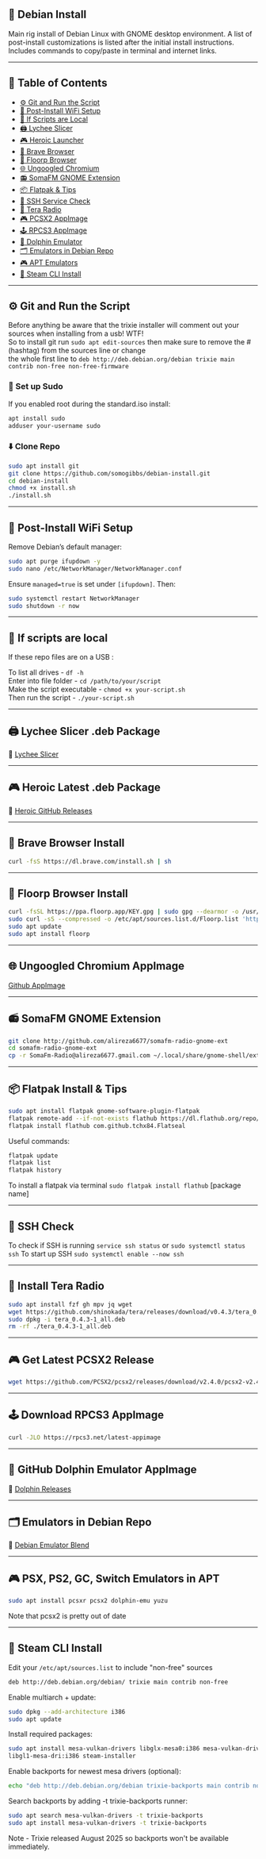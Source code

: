 ## 🐧 Debian Install

Main rig install of Debian Linux with GNOME desktop environment. A list of post-install customizations is listed after the initial install instructions. Includes commands to copy/paste in terminal and internet links.

---

## 🔗 Table of Contents

- [⚙️ Git and Run the Script](#️-git-and-run-the-script)
- [📶 Post-Install WiFi Setup](#-post-install-wifi-setup)
- [🔐 If Scripts are Local](#-if-scripts-are-local)
- [🖨️ Lychee Slicer](#-lychee-slicer-deb-package)
- [🎮 Heroic Launcher](#-heroic-latest-deb-package)
- [🦁 Brave Browser](#-brave-browser-install)
- [🦊 Floorp Browser](#-floorp-browser-install)
- [🌐 Ungoogled Chromium](#-ungoogled-chromium-appimage)
- [📻 SomaFM GNOME Extension](#-soma-fm-desktop)
- [📦 Flatpak & Tips](#-flatpak-install--tips)
- [🧰 SSH Service Check](#-ssh-check)
- [📡 Tera Radio](#-install-tera-radio)
- [🎮 PCSX2 AppImage](#-get-latest-pcsx2-release)
- [🕹️ RPCS3 AppImage](#-download-rpcs3-appimage)
- [🐬 Dolphin Emulator](#-github-dolphin-emulator-appimage)
- [🗂️ Emulators in Debian Repo](#-list-of-emulators-in-debian-repo)
- [🎮 APT Emulators](#-psx-ps2-gc-switch-emulators-in-apt)
- [🧪 Steam CLI Install](#-steam-cli-install)

---

## ⚙️ Git and Run the Script  

Before anything be aware that the trixie installer will comment out your sources when installing from a usb! WTF!  
So to install git run `sudo apt edit-sources` then make sure to remove the # (hashtag) from the sources line or change  
the whole first line to `deb http://deb.debian.org/debian trixie main contrib non-free non-free-firmware`    

### 🔑 Set up Sudo
If you enabled root during the standard.iso install:
```bash
apt install sudo
adduser your-username sudo
```

### ⬇️ Clone Repo
```bash
sudo apt install git
git clone https://github.com/somogibbs/debian-install.git
cd debian-install
chmod +x install.sh
./install.sh
```

---

## 📶 Post-Install WiFi Setup

Remove Debian’s default manager:
```bash
sudo apt purge ifupdown -y
sudo nano /etc/NetworkManager/NetworkManager.conf
```
Ensure `managed=true` is set under `[ifupdown]`. Then:
```bash
sudo systemctl restart NetworkManager
sudo shutdown -r now
```

---

## 🔐 If scripts are local

If these repo files are on a USB :

To list all drives - `df -h`    
Enter into file folder - `cd /path/to/your/script`    
Make the script executable - `chmod +x your-script.sh`    
Then run the script - `./your-script.sh`  

---

## 🖨️ Lychee Slicer .deb Package  
🔗 [Lychee Slicer](https://mango3d.io/download-lychee-slicer)

---

## 🎮 Heroic Latest .deb Package  
🔗 [Heroic GitHub Releases](https://github.com/Heroic-Games-Launcher/HeroicGamesLauncher/releases)

---

## 🦁 Brave Browser Install
```bash
curl -fsS https://dl.brave.com/install.sh | sh
```

---

## 🦊 Floorp Browser Install
```bash
curl -fsSL https://ppa.floorp.app/KEY.gpg | sudo gpg --dearmor -o /usr/share/keyrings/Floorp.gpg
sudo curl -sS --compressed -o /etc/apt/sources.list.d/Floorp.list 'https://ppa.floorp.app/Floorp.list'
sudo apt update
sudo apt install floorp
```

---

## 🌐 Ungoogled Chromium AppImage
[Github AppImage](https://github.com/ungoogled-software/ungoogled-chromium-portablelinux/releases/download/139.0.7258.127-1/ungoogled-chromium-139.0.7258.127-1-x86_64.AppImage)

---

## 📻 SomaFM GNOME Extension
```bash
git clone http://github.com/alireza6677/somafm-radio-gnome-ext
cd somafm-radio-gnome-ext
cp -r SomaFm-Radio@alireza6677.gmail.com ~/.local/share/gnome-shell/extensions/
```

---

## 📦 Flatpak Install & Tips
```bash
sudo apt install flatpak gnome-software-plugin-flatpak
flatpak remote-add --if-not-exists flathub https://dl.flathub.org/repo/flathub.flatpakrepo
flatpak install flathub com.github.tchx84.Flatseal
```

Useful commands:
```bash
flatpak update
flatpak list
flatpak history
```
To install a flatpak via terminal
      `sudo flatpak install flathub` [package name]

---

## 🧰 SSH Check
To check if SSH is running 
`service ssh status` or  `sudo systemctl status ssh`
To start up SSH
`sudo systemctl enable --now ssh`

---

## 📡 Install Tera Radio
```bash
sudo apt install fzf gh mpv jq wget
wget https://github.com/shinokada/tera/releases/download/v0.4.3/tera_0.4.3-1_all.deb
sudo dpkg -i tera_0.4.3-1_all.deb
rm -rf ./tera_0.4.3-1_all.deb
```

---

## 🎮 Get Latest PCSX2 Release
```bash
wget https://github.com/PCSX2/pcsx2/releases/download/v2.4.0/pcsx2-v2.4.0-linux-appimage-x64-Qt.AppImage
```

---

## 🕹️ Download RPCS3 AppImage
```bash
curl -JLO https://rpcs3.net/latest-appimage
```

---

## 🐬 GitHub Dolphin Emulator AppImage  
🔗 [Dolphin Releases](https://github.com/pkgforge-dev/Dolphin-emu-AppImage/releases/latest)

---

## 🗂️ Emulators in Debian Repo  
🔗 [Debian Emulator Blend](https://blends.debian.org/games/tasks/emulator)

---

## 🎮 PSX, PS2, GC, Switch Emulators in APT
```bash
sudo apt install pcsxr pcsx2 dolphin-emu yuzu
```
Note that pcsx2 is pretty out of date

---

## 🧪 Steam CLI Install

Edit your `/etc/apt/sources.list` to include "non-free" sources  
```bash
deb http://deb.debian.org/debian/ trixie main contrib non-free
```

Enable multiarch + update:
```bash
sudo dpkg --add-architecture i386
sudo apt update
```

Install required packages:
```bash
sudo apt install mesa-vulkan-drivers libglx-mesa0:i386 mesa-vulkan-drivers:i386 \
libgl1-mesa-dri:i386 steam-installer
```

Enable backports for newest mesa drivers (optional):
```bash
echo "deb http://deb.debian.org/debian trixie-backports main contrib non-free non-free-firmware" | sudo tee -a /etc/apt/sources.list
```

Search backports by adding -t trixie-backports runner:
```bash
sudo apt search mesa-vulkan-drivers -t trixie-backports
sudo apt install mesa-vulkan-drivers -t trixie-backports
```
Note - Trixie released August 2025 so backports won't be available immediately.
